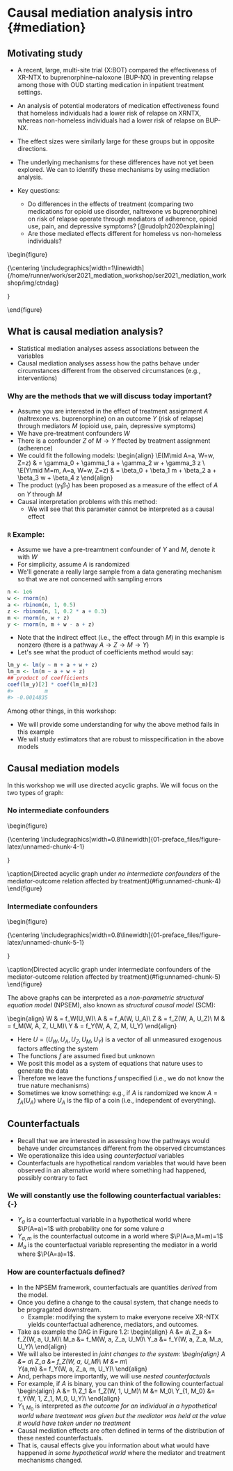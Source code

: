 # Causal mediation analysis intro {#mediation}

## Motivating study

- A recent, large, multi-site trial (X:BOT) compared the effectiveness of XR-NTX
  to buprenorphine–naloxone (BUP-NX) in preventing relapse among those with OUD
  starting medication in inpatient treatment settings.
- An analysis of potential moderators of medication effectiveness found that
  homeless individuals had a lower risk of relapse on XRNTX, whereas
  non-homeless individuals had a lower risk of relapse on BUP-NX.
- The effect sizes were similarly large for these groups but in opposite
  directions.
- The underlying mechanisms for these differences have not yet been explored. We
  can to identify these mechanisms by using mediation analysis.

- Key questions:
  - Do differences in the effects of treatment (comparing two medications for
    opioid use disorder, naltrexone vs buprenorphine) on risk of relapse operate
    through mediators of adherence, opioid use, pain, and depressive symptoms?
    [@rudolph2020explaining]
  - Are those mediated effects different for homeless vs non-homeless
    individuals?

<!--
ID: Need to fix format of the following figure
-->

\begin{figure}

{\centering \includegraphics[width=1\linewidth]{/home/runner/work/ser2021_mediation_workshop/ser2021_mediation_workshop/img/ctndag} 

}

\end{figure}

## What is causal mediation analysis?

- Statistical mediation analyses assess associations between the variables
- Causal mediation analyses assess how the paths behave under circumstances
  different from the observed circumstances (e.g., interventions)

<!--- Causal mediation analysis is thus useful to understand mechanisms-->

### Why are the methods that we will discuss today important?

- Assume you are interested in the effect of treatment assignment $A$
  (naltrexone vs.  buprenorphine) on an outcome $Y$ (risk of relapse) through
  mediators $M$ (opioid use, pain, depressive symptoms)
- We have pre-treatment confounders $W$
- There is a confounder $Z$ of $M\rightarrow Y$ ffected by treatment assignment
  (adherence)
- We could fit the following models:
    \begin{align}
      \E(M\mid A=a, W=w, Z=z) & = \gamma_0 + \gamma_1 a + \gamma_2 w + \gamma_3 z \\
      \E(Y\mid M=m, A=a, W=w, Z=z) & = \beta_0 + \beta_1 m + \beta_2 a + \beta_3 w + \beta_4 z
    \end{align}
- The product $(\gamma_1\beta_1)$ has been proposed as a measure of the effect
  of $A$ on $Y$ through $M$
- Causal interpretation problems with this method:
  - We will see that this parameter cannot be interpreted as a causal effect

### `R` Example:
- Assume we have a pre-treamtment confounder of $Y$ and $M$, denote it with $W$
- For simplicity, assume $A$ is randomized
- We'll generate a really large sample from a data generating mechanism so that
  we are not concerned with sampling errors

```r
n <- 1e6
w <- rnorm(n)
a <- rbinom(n, 1, 0.5)
z <- rbinom(n, 1, 0.2 * a + 0.3)
m <- rnorm(n, w + z)
y <- rnorm(n, m + w - a + z)
```

- Note that the indirect effect (i.e., the effect through $M$) in this example
  is nonzero (there is a pathway $A\rightarrow Z \rightarrow M \rightarrow Y$)
- Let's see what the product of coefficients method would say:


```r
lm_y <- lm(y ~ m + a + w + z)
lm_m <- lm(m ~ a + w + z)
## product of coefficients
coef(lm_y)[2] * coef(lm_m)[2]
#>          m 
#> -0.0014835
```

Among other things, in this workshop:

- We will provide some understanding for why the above method fails in this
  example
- We will study estimators that are robust to misspecification in the above
  models

## Causal mediation models

In this workshop we will use directed acyclic graphs. We will focus on the two
types of graph:

### No intermediate confounders

\begin{figure}

{\centering \includegraphics[width=0.8\linewidth]{01-preface_files/figure-latex/unnamed-chunk-4-1} 

}

\caption{Directed acyclic graph under *no intermediate confounders* of the mediator-outcome relation affected by treatment}(\#fig:unnamed-chunk-4)
\end{figure}

### Intermediate confounders

\begin{figure}

{\centering \includegraphics[width=0.8\linewidth]{01-preface_files/figure-latex/unnamed-chunk-5-1} 

}

\caption{Directed acyclic graph under intermediate confounders of the mediator-outcome relation affected by treatment}(\#fig:unnamed-chunk-5)
\end{figure}

The above graphs can be interpreted as a _non-parametric structural equation model_
(NPSEM), also known as _structural causal model_ (SCM):

\begin{align}
  W & = f_W(U_W)\\
  A & = f_A(W, U_A)\\
  Z & = f_Z(W, A, U_Z)\\
  M & = f_M(W, A, Z, U_M)\\
  Y & = f_Y(W, A, Z, M, U_Y)
\end{align}

- Here $U=(U_W, U_A, U_Z, U_M, U_Y)$ is a vector of all unmeasured exogenous
  factors affecting the system
- The functions $f$ are assumed fixed but unknown
- We posit this model as a system of equations that nature uses to generate the
  data
- Therefore we leave the functions $f$ unspecified (i.e., we do not know the
  true nature mechanisms)
- Sometimes we know something: e.g., if $A$ is randomized we know $A=f_A(U_A)$
  where $U_A$ is the flip of a coin (i.e., independent of everything).

## Counterfactuals

- Recall that we are interested in assessing how the pathways would behave under circumstances different from the observed circumstances
- We operationalize this idea using _counterfactual_ variables
- Counterfactuals are hypothetical random variables that would have been
  observed in an alternative world where something had happened, possibly
  contrary to fact <!--we would be able to perform interventions on the
  random variables of interest-->

### We will constantly use the following counterfactual variables: {-}

- $Y_a$ is a counterfactual variable in a hypothetical world where $\P(A=a)=1$
  with probability one for some valure $a$
- $Y_{a,m}$ is the counterfactual outcome in a world where $\P(A=a,M=m)=1$
- $M_a$ is the counterfactual variable representing the mediator in a world
  where $\P(A=a)=1$.

### How are counterfactuals defined?

<!-- - You can use counterfactual variables as _primitives_ -->
- In the NPSEM framework, counterfactuals are quantities _derived_ from the
  model.
- Once you define a change to the causal system, that change needs to be
  progragated downstream.
  - Example: modifying the system to make everyone receive XR-NTX yields
    counterfactual adherence, mediators, and outcomes.
- Take as example the DAG in Figure 1.2:
  \begin{align}
    A    &= a\\
    Z_a  &= f_Z(W, a, U_M)\\
    M_a  &= f_M(W, a, Z_a, U_M)\\
    Y_a  &= f_Y(W, a, Z_a, M_a, U_Y)\\
\end{align}
- We will also be interested in _joint changes to the system:
  \begin{align}
    A    &= a\\
    Z_a  &= f_Z(W, a, U_M)\\
    M  &= m\\	
    Y_{a,m}  &= f_Y(W, a, Z_a, m, U_Y)\\
\end{align}
- And, perhaps more importantly, we will use _nested counterfactuals_
- For example, if $A$ is binary, you can think of the following counterfactual
  \begin{align}
    A    &= 1\\
    Z_1  &= f_Z(W, 1, U_M)\\
    M  &= M_0\\	
    Y_{1, M_0} &= f_Y(W, 1, Z_1, M_0, U_Y)\\
\end{align}
- $Y_{1, M_0}$ is interpreted as _the outcome for an individual in a
  hypothetical world where treatment was given but the mediator was held at the
  value it would have taken under no treatment_
- Causal mediation effects are often defined in terms of the distribution of these
  nested counterfactuals.
- That is, causal effects give you information about what would have happened
  _in some hypothetical world_ where the mediator and treatment mechanisms changed.
